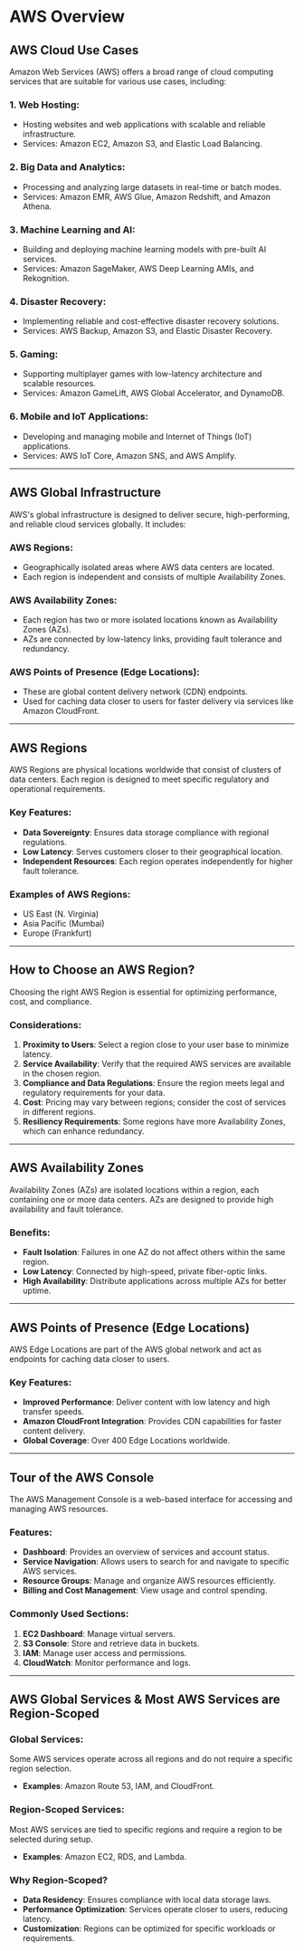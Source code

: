 # AWS Overview

## AWS Cloud Use Cases
Amazon Web Services (AWS) offers a broad range of cloud computing services that are suitable for various use cases, including:

### 1. Web Hosting:
- Hosting websites and web applications with scalable and reliable infrastructure.
- Services: Amazon EC2, Amazon S3, and Elastic Load Balancing.

### 2. Big Data and Analytics:
- Processing and analyzing large datasets in real-time or batch modes.
- Services: Amazon EMR, AWS Glue, Amazon Redshift, and Amazon Athena.

### 3. Machine Learning and AI:
- Building and deploying machine learning models with pre-built AI services.
- Services: Amazon SageMaker, AWS Deep Learning AMIs, and Rekognition.

### 4. Disaster Recovery:
- Implementing reliable and cost-effective disaster recovery solutions.
- Services: AWS Backup, Amazon S3, and Elastic Disaster Recovery.

### 5. Gaming:
- Supporting multiplayer games with low-latency architecture and scalable resources.
- Services: Amazon GameLift, AWS Global Accelerator, and DynamoDB.

### 6. Mobile and IoT Applications:
- Developing and managing mobile and Internet of Things (IoT) applications.
- Services: AWS IoT Core, Amazon SNS, and AWS Amplify.

---

## AWS Global Infrastructure
AWS's global infrastructure is designed to deliver secure, high-performing, and reliable cloud services globally. It includes:

### AWS Regions:
- Geographically isolated areas where AWS data centers are located.
- Each region is independent and consists of multiple Availability Zones.

### AWS Availability Zones:
- Each region has two or more isolated locations known as Availability Zones (AZs).
- AZs are connected by low-latency links, providing fault tolerance and redundancy.

### AWS Points of Presence (Edge Locations):
- These are global content delivery network (CDN) endpoints.
- Used for caching data closer to users for faster delivery via services like Amazon CloudFront.

---

## AWS Regions
AWS Regions are physical locations worldwide that consist of clusters of data centers. Each region is designed to meet specific regulatory and operational requirements.

### Key Features:
- **Data Sovereignty**: Ensures data storage compliance with regional regulations.
- **Low Latency**: Serves customers closer to their geographical location.
- **Independent Resources**: Each region operates independently for higher fault tolerance.

### Examples of AWS Regions:
- US East (N. Virginia)
- Asia Pacific (Mumbai)
- Europe (Frankfurt)

---

## How to Choose an AWS Region?
Choosing the right AWS Region is essential for optimizing performance, cost, and compliance.

### Considerations:
1. **Proximity to Users**: Select a region close to your user base to minimize latency.
2. **Service Availability**: Verify that the required AWS services are available in the chosen region.
3. **Compliance and Data Regulations**: Ensure the region meets legal and regulatory requirements for your data.
4. **Cost**: Pricing may vary between regions; consider the cost of services in different regions.
5. **Resiliency Requirements**: Some regions have more Availability Zones, which can enhance redundancy.

---

## AWS Availability Zones
Availability Zones (AZs) are isolated locations within a region, each containing one or more data centers. AZs are designed to provide high availability and fault tolerance.

### Benefits:
- **Fault Isolation**: Failures in one AZ do not affect others within the same region.
- **Low Latency**: Connected by high-speed, private fiber-optic links.
- **High Availability**: Distribute applications across multiple AZs for better uptime.

---

## AWS Points of Presence (Edge Locations)
AWS Edge Locations are part of the AWS global network and act as endpoints for caching data closer to users.

### Key Features:
- **Improved Performance**: Deliver content with low latency and high transfer speeds.
- **Amazon CloudFront Integration**: Provides CDN capabilities for faster content delivery.
- **Global Coverage**: Over 400 Edge Locations worldwide.

---

## Tour of the AWS Console
The AWS Management Console is a web-based interface for accessing and managing AWS resources.

### Features:
- **Dashboard**: Provides an overview of services and account status.
- **Service Navigation**: Allows users to search for and navigate to specific AWS services.
- **Resource Groups**: Manage and organize AWS resources efficiently.
- **Billing and Cost Management**: View usage and control spending.

### Commonly Used Sections:
1. **EC2 Dashboard**: Manage virtual servers.
2. **S3 Console**: Store and retrieve data in buckets.
3. **IAM**: Manage user access and permissions.
4. **CloudWatch**: Monitor performance and logs.

---

## AWS Global Services & Most AWS Services are Region-Scoped

### Global Services:
Some AWS services operate across all regions and do not require a specific region selection.
- **Examples**: Amazon Route 53, IAM, and CloudFront.

### Region-Scoped Services:
Most AWS services are tied to specific regions and require a region to be selected during setup.
- **Examples**: Amazon EC2, RDS, and Lambda.

### Why Region-Scoped?
- **Data Residency**: Ensures compliance with local data storage laws.
- **Performance Optimization**: Services operate closer to users, reducing latency.
- **Customization**: Regions can be optimized for specific workloads or requirements.

